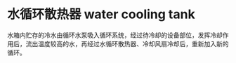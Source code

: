 # 水循环散热器 water cooling tank
水箱内贮存的冷水由循环水泵吸入循环系统，经过待冷却的设备部位，发挥冷却作用后，流出温度较高的水，再经过水循环散热器、冷却风扇冷却后，重新加入新的循环。

